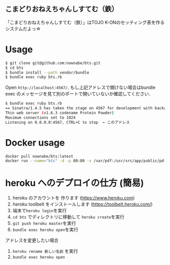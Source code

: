 こまどりおねえちゃんしすてむ（鉄）
----

「こまどりおねえちゃんしすてむ（鉄）」はTOJO K-ONのセッティング表を作るシステムだよっ☆

# Usage

```bash
$ git clone git@github.com:nownabe/bts.git
$ cd bts
$ bundle install --path vendor/bundle
$ bundle exec ruby bts.rb
```

Open `http://localhost:4567/`.
もし上記アドレスで開けない場合はbundle exec のメッセージを見て別のポートで開いていないか確認してください．

```bash
$ bundle exec ruby bts.rb                                                                                                                                      [23:14:21]
== Sinatra/1.4.5 has taken the stage on 4567 for development with backup from Thin
Thin web server (v1.6.3 codename Protein Powder)
Maximum connections set to 1024
Listening on 0.0.0.0:4567, CTRL+C to stop  ← このアドレス
```

# Docker usage

```bash
docker pull nownabe/bts:latest
docker run --name="bts" -d -p 80:80 -v /var/pdf:/usr/src/app/public/pdf nownabe/bts
```

# heroku へのデプロイの仕方 (簡易)

1. heroku のアカウントを 作ります (https://www.heroku.com)
2. heroku toolbelt をインストールします (https://toolbelt.heroku.com/)
3. 端末で`heroku login`を実行
4. `cd bts` でディレクトリに移動して `heroku create`を実行
6. `git push heroku master`を実行
7. `bundle exec heroku open`を実行

アドレスを変更したい場合

1. `heroku rename 新しい名前` を実行
2. `bundle exec heroku open`
